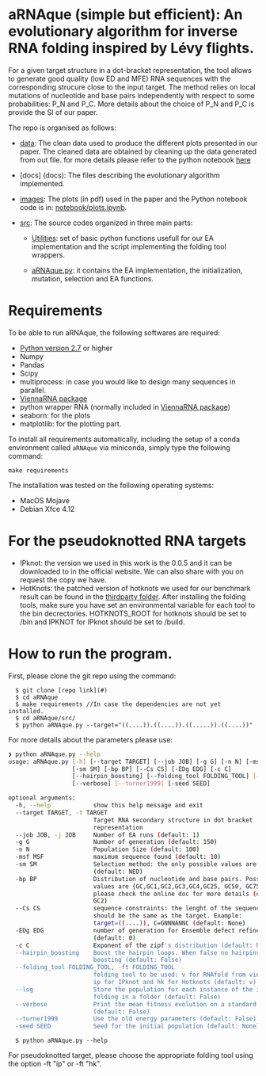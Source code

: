 # aRNAque (simple but efficient): An evolutionary algorithm for inverse RNA folding inspired by Lévy flights.
<!--(@Author: [Nono Saha Cyrille Merleau](#) and [Matteo Smerlak](#) )-->

For a given target structure in a dot-bracket representation, the tool allows to generate good quality (low ED and MFE) RNA sequences with the corresponding strucure close to the input target. The method relies on local mutations of nucleotide and base pairs independently with respect to some probabilities: P_N and P_C. More details about the choice of P_N and P_C is provide the SI of our paper.

The repo is organised as follows:
- [data](data/): The clean data used to produce the different plots presented in our paper.  The cleaned data are obtained by cleaning up the data generated from out file. for more details please refer to the python notebook [here](notebook/clean_data.ipynb)
- [docs] (docs): The files describing the evolutionary algorithm implemented.
- [images](images/): The plots (in pdf) used in the paper and the Python notebook code is in: [notebook/plots.ipynb](notebook/plots.ipynb).
- [src](src/): The source codes organized in three main parts:

    - [Utilities](src/utilities/): set of basic python functions usefull for our EA implementation and the script implementing the folding tool wrappers.
    
    - [aRNAque.py](src/aRNAque.py): it contains the EA implementation, the initialization, mutation, selection and EA functions.

# Requirements
To be able to run aRNAque, the following softwares are required:

- [Python version 2.7](https://docs.anaconda.com/anaconda/user-guide/tasks/switch-environment/) or higher
- Numpy
- Pandas
- Scipy
- multiprocess: in case you would like to design many sequences in parallel.
- [ViennaRNA package](https://anaconda.org/bioconda/viennarna)
- python wrapper RNA (normally included in [ViennaRNA package](https://anaconda.org/bioconda/viennarna))
- seaborn: for the plots
- matplotlib: for the plotting part.

To install all requirements automatically, including the setup of a conda environment called `aRNAque` via miniconda, simply type the following command:

```
make requirements
```

The installation was tested on the following operating systems:

* MacOS Mojave
* Debian Xfce 4.12

# For the pseudoknotted RNA targets
  - IPknot: the version we used in this work is the 0.0.5 and it can be downloaded to in the official website. We can also share with you on request the copy we have. 
  - HotKnots: the patched version of hotknots we used for our benchmark result can be found in the [thirdparty folder](thirdparty/Hotknots_v2.0_patched.zip). 
After installing the folding tools, make sure you have set an environmental variable for each tool to the bin decrectories. HOTKNOTS_ROOT for hotknots should be set to <path to hotknots>/bin  and IPKNOT for IPknot should be set to <path to the ipknot>/build.

# How to run the program.
First, please clone the git repo using the command:

      $ git clone [repo link](#)
      $ cd aRNAque
      $ make requirements //In case the dependencies are not yet installed.  
      $ cd aRNAque/src/
      $ python aRNAque.py --target="((....)).((....)).((.....)).((....))"

For more details about the parameters please use:
```bash
❯ python aRNAque.py --help
usage: aRNAque.py [-h] [--target TARGET] [--job JOB] [-g G] [-n N] [-msf MSF]
                  [-sm SM] [-bp BP] [--Cs CS] [-EDg EDG] [-c C]
                  [--hairpin_boosting] [--folding_tool FOLDING_TOOL] [--log]
                  [--verbose] [--turner1999] [-seed SEED]

optional arguments:
  -h, --help            show this help message and exit
  --target TARGET, -t TARGET
                        Target RNA secondary structure in dot bracket
                        representation
  --job JOB, -j JOB     Number of EA runs (default: 1)
  -g G                  Number of generation (default: 150)
  -n N                  Population Size (default: 100)
  -msf MSF              maximum sequence found (default: 10)
  -sm SM                Selection method: the only possible values are {F,NED}
                        (default: NED)
  -bp BP                Distribution of nucleotide and base pairs. Possible
                        values are {GC,GC1,GC2,GC3,GC4,GC25, GC50, GC75,ALL},
                        please check the online doc for more details (default:
                        GC2)
  --Cs CS               sequence constraints: the lenght of the sequence
                        should be the same as the target. Example:
                        target=((....)), C=GNNNANNC (default: None)
  -EDg EDG              number of generation for Ensemble defect refinement
                        (default: 0)
  -c C                  Exponent of the zipf's distribution (default: None)
  --hairpin_boosting    Boost the hairpin loops. When false no hairpins
                        boosting (default: False)
  --folding_tool FOLDING_TOOL, -ft FOLDING_TOOL
                        folding tool to be used: v for RNAfold from viennarna,
                        ip for IPknot and hk for Hotknots (default: v)
  --log                 Store the population for each instance of the inverse
                        folding in a folder (default: False)
  --verbose             Print the mean fitness evolution on a standard output
                        (default: False)
  --turner1999          Use the old energy parameters (default: False)
  -seed SEED            Seed for the initial population (default: None)
```
      $ python aRNAque.py --help

For pseudoknotted target, please choose the appropriate folding tool using the option -ft "ip" or -ft "hk".
